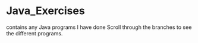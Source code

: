 # Java_Exercises
contains any Java programs I have done
Scroll through the branches to see the different programs.
